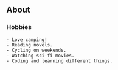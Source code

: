 ## About

### Hobbies
    - Love camping!
    - Reading novels.
    - Cycling on weekends.
    - Watching sci-fi movies.
    - Coding and learning different things.